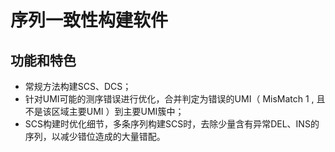 # 序列一致性构建软件
## 功能和特色
* 常规方法构建SCS、DCS；
* 针对UMI可能的测序错误进行优化，合并判定为错误的UMI（ MisMatch 1 , 且不是该区域主要UMI ）到主要UMI簇中；
* SCS构建时优化细节，多条序列构建SCS时，去除少量含有异常DEL、INS的序列，以减少错位造成的大量错配。
